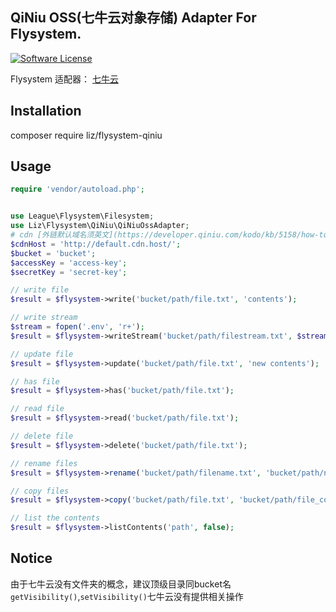 ## QiNiu OSS(七牛云对象存储) Adapter For Flysystem.
[![Software License](https://img.shields.io/badge/license-MIT-brightgreen.svg?style=flat-square)](LICENSE)

Flysystem 适配器： [七牛云](https://www.qiniu.com/)

## Installation
composer require liz/flysystem-qiniu

## Usage
```php
require 'vendor/autoload.php';


use League\Flysystem\Filesystem;
use Liz\Flysystem\QiNiu\QiNiuOssAdapter;
# cdn [外链默认域名须英文](https://developer.qiniu.com/kodo/kb/5158/how-to-transition-from-test-domain-name-to-a-custom-domain-name)
$cdnHost = 'http://default.cdn.host/';
$bucket = 'bucket'; 
$accessKey = 'access-key';
$secretKey = 'secret-key';

// write file
$result = $flysystem->write('bucket/path/file.txt', 'contents');

// write stream
$stream = fopen('.env', 'r+');
$result = $flysystem->writeStream('bucket/path/filestream.txt', $stream);

// update file
$result = $flysystem->update('bucket/path/file.txt', 'new contents');

// has file
$result = $flysystem->has('bucket/path/file.txt');

// read file
$result = $flysystem->read('bucket/path/file.txt');

// delete file
$result = $flysystem->delete('bucket/path/file.txt');

// rename files
$result = $flysystem->rename('bucket/path/filename.txt', 'bucket/path/newname.txt');

// copy files
$result = $flysystem->copy('bucket/path/file.txt', 'bucket/path/file_copy.txt');

// list the contents
$result = $flysystem->listContents('path', false);
```

## Notice
由于七牛云没有文件夹的概念，建议顶级目录同bucket名
`getVisibility()`,`setVisibility()`七牛云没有提供相关操作